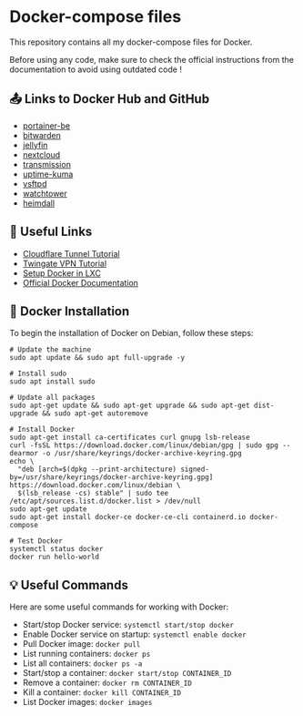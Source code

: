 # Docker-compose files

This repository contains all my docker-compose files for Docker.

Before using any code, make sure to check the official instructions from the documentation to avoid using outdated code !

## 📤 Links to Docker Hub and GitHub

- [portainer-be](https://hub.docker.com/r/portainer/portainer-ee)
- [bitwarden](https://hub.docker.com/r/vaultwarden/server)
- [jellyfin](https://hub.docker.com/r/jellyfin/jellyfin)
- [nextcloud](https://hub.docker.com/_/nextcloud)
- [transmission](https://hub.docker.com/r/linuxserver/transmission)
- [uptime-kuma](https://github.com/louislam/uptime-kuma)
- [vsftpd](https://hub.docker.com/r/fauria/vsftpd)
- [watchtower](https://hub.docker.com/r/containrrr/watchtower)
- [heimdall](https://hub.docker.com/r/linuxserver/heimdall)

## 🔧 Useful Links

- [Cloudflare Tunnel Tutorial](https://www.youtube.com/watch?v=ey4u7OUAF3c&t=416s)
- [Twingate VPN Tutorial](https://www.youtube.com/watch?v=IYmXPF3XUwo)
- [Setup Docker in LXC](https://du.nkel.dev/blog/2021-03-25_proxmox_docker/)
- [Official Docker Documentation](https://docs.docker.com/engine/install/debian/#install-using-the-repository)

## 🐋 Docker Installation

To begin the installation of Docker on Debian, follow these steps:

```shell
# Update the machine
sudo apt update && sudo apt full-upgrade -y

# Install sudo
sudo apt install sudo

# Update all packages
sudo apt-get update && sudo apt-get upgrade && sudo apt-get dist-upgrade && sudo apt-get autoremove

# Install Docker
sudo apt-get install ca-certificates curl gnupg lsb-release
curl -fsSL https://download.docker.com/linux/debian/gpg | sudo gpg --dearmor -o /usr/share/keyrings/docker-archive-keyring.gpg
echo \
  "deb [arch=$(dpkg --print-architecture) signed-by=/usr/share/keyrings/docker-archive-keyring.gpg] https://download.docker.com/linux/debian \
  $(lsb_release -cs) stable" | sudo tee /etc/apt/sources.list.d/docker.list > /dev/null
sudo apt-get update
sudo apt-get install docker-ce docker-ce-cli containerd.io docker-compose

# Test Docker
systemctl status docker
docker run hello-world
```

## 💡 Useful Commands

Here are some useful commands for working with Docker:

- Start/stop Docker service: `systemctl start/stop docker`
- Enable Docker service on startup: `systemctl enable docker`
- Pull Docker image: `docker pull`
- List running containers: `docker ps`
- List all containers: `docker ps -a`
- Start/stop a container: `docker start/stop CONTAINER_ID`
- Remove a container: `docker rm CONTAINER_ID`
- Kill a container: `docker kill CONTAINER_ID`
- List Docker images: `docker images`

